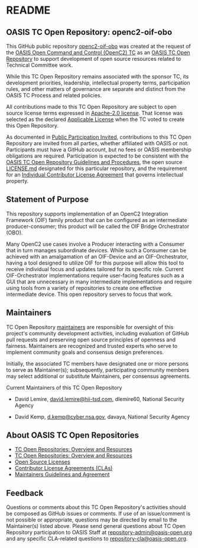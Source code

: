 # README

## OASIS TC Open Repository: openc2-oif-obo

This GitHub public repository [openc2-oif-obo](https://github.com/oasis-open/openc2-oif-obo/) was created at the request of the [OASIS Open Command and Control (OpenC2) TC](https://www.oasis-open.org/committees/openc2/) as an [OASIS TC Open Repository](https://www.oasis-open.org/resources/open-repositories/) to support development of open source resources related to Technical Committee work.

While this TC Open Repository remains associated with the sponsor TC, its development priorities, leadership, intellectual property terms, participation rules, and other matters of governance are separate and distinct from the OASIS TC Process and related policies.

All contributions made to this TC Open Repository are subject to open source license terms expressed in [Apache-2.0 license](https://github.com/oasis-open/openc2-oif-orchestrator/blob/master/LICENSE.md). That license was selected as the declared [Applicable License](https://www.oasis-open.org/resources/open-repositories/licenses) when the TC voted to create this Open Repository.

As documented in [Public Participation Invited](href="https://github.com/oasis-open/openc2-oif-obo/blob/master/CONTRIBUTING.md#public-participation-invited), contributions to this TC Open Repository are invited from all parties, whether affiliated with OASIS or not. Participants must have a GitHub account, but no fees or OASIS membership obligations are required.  Participation is expected to be consistent with the [OASIS TC Open Repository Guidelines and Procedures](https://www.oasis-open.org/policies-guidelines/open-repositories), the open source [LICENSE.md](LICENSE.md) designated for this particular repository, and the requirement for an [Individual Contributor License Agreement](href="https://www.oasis-open.org/resources/open-repositories/cla/individual-cla) that governs intellectual property.

## Statement of Purpose

This repository supports implementation of an OpenC2 Integration Framework (OIF) family product that can be configured as an intermediate producer-consumer; this product will be called the OIF Bridge Orchestrator (OBO). 

Many OpenC2 use cases involve a Producer interacting with a Consumer that in turn manages subordinate devices. While such a Consumer can be achieved with an amalgamation of an OIF-Device and an OIF-Orchestrator, having a tool designed to utilize OIF for this purpose will allow this tool to receive individual focus and updates tailored for its specific role. Current OIF-Orchestrator implementations require user-facing features such as a GUI that are unnecessary in many intermediate implementations and require using tools from a variety of repositories to create one effective intermediate device. This open repository serves to focus that work.

## Maintainers

TC Open Repository [maintainers](https://www.oasis-open.org/resources/open-repositories/maintainers-guide) are responsible for oversight of this project's community development activities, including evaluation of GitHub pull requests and preserving open source principles of openness and fairness. Maintainers are recognized and trusted experts who serve to implement community goals and consensus design preferences.

Initially, the associated TC members have designated one or more persons to serve as Maintainer(s); subsequently, participating community members may select additional or substitute Maintainers, per consensus agreements.

Current Maintainers of this TC Open Repository

- David Lemire, david.lemire@hii-tsd.com, dlemire60, National Security Agency

- David Kemp, d.kemp@cyber.nsa.gov, davaya, National Security Agency

## About OASIS TC Open Repositories

- [TC Open Repositories: Overview and Resources](https://www.oasis-open.org/resources/open-repositories/)
- [TC Open Repositories: Overview and Resources](https://www.oasis-open.org/resources/open-repositories/faq)
- [Open Source Licenses](https://www.oasis-open.org/resources/open-repositories/licenses)
- [Contributor License Agreements (CLAs)](https://www.oasis-open.org/resources/open-repositories/cla)
- [Maintainers Guidelines and Agreement](https://www.oasis-open.org/resources/open-repositories/maintainers-guide)

## Feedback

Questions or comments about this TC Open Repository's activities should be composed as GitHub issues or comments. If use of an issue/comment is not possible or appropriate, questions may be directed by email to the Maintainer(s) listed above. Please send general questions about TC Open Repository participation to OASIS Staff at repository-admin@oasis-open.org and any specific CLA-related questions to repository-cla@oasis-open.org.

